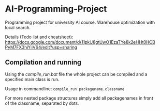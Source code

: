 # AI-Programming-Project
Programming project for university AI course. Warehouse optimization with local search.

Details (Todo list and cheatsheet): https://docs.google.com/document/d/11pkU8gtUwO1EzaTYe8k2eHHt0HCBPyM7FX3hiYiIV64/edit?usp=sharing

## Compilation and running
Using the *compile_run.bat* file the whole project can be compiled and a specified main class is run.

Usage in commandline: `compile_run packagename.classname`

For more nested package structures simply add all packagenames in front of the classname, separated by dots.
